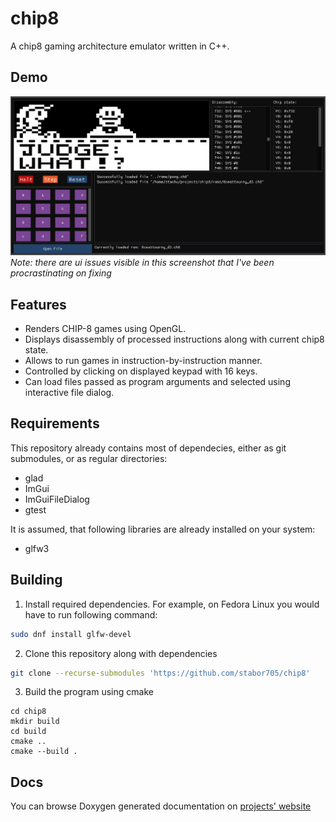 # chip8
A chip8 gaming architecture emulator written in C++.

## Demo
![demo screenshot](demo.png)
*Note: there are ui issues visible in this screenshot that I've been procrastinating on fixing*

## Features
- Renders CHIP-8 games using OpenGL.
- Displays disassembly of processed instructions along with current chip8 state.
- Allows to run games in instruction-by-instruction manner.
- Controlled by clicking on displayed keypad with 16 keys.
- Can load files passed as program arguments and selected using interactive file dialog.

## Requirements
This repository already contains most of dependecies, either as git submodules, or as regular directories:
- glad
- ImGui
- ImGuiFileDialog
- gtest

It is assumed, that following libraries are already installed on your system:
- glfw3

## Building
1. Install required dependencies. For example, on Fedora Linux you would have to run following command:
```bash
sudo dnf install glfw-devel
```
2. Clone this repository along with dependencies
```bash
git clone --recurse-submodules 'https://github.com/stabor705/chip8' 
```
3. Build the program using cmake
```
cd chip8
mkdir build
cd build
cmake ..
cmake --build .
```

## Docs
You can browse Doxygen generated documentation on
[projects' website](https://stabor705.github.io/chip8)
